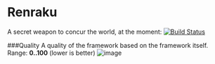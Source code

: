 Renraku
=======

A secret weapon to concur the world, at the moment: [![Build Status](https://ci.inria.fr/pharo-contribution/buildStatus/icon?job=Renraku/PHARO=30,VERSION=development,VM=vm)](https://ci.inria.fr/pharo-contribution/job/Renraku/PHARO=30,VERSION=development,VM=vm/)


###Quality
A quality of the framework based on the framework itself. Range: **0..100** (lower is better)
![image](https://ci.inria.fr/pharo-contribution/job/Renraku-Metrics/plot/getPlot?index=0&width=750&height=450)
